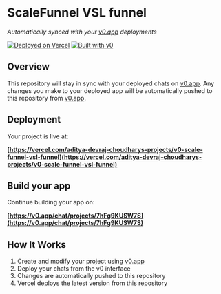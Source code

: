 # ScaleFunnel VSL funnel

*Automatically synced with your [v0.app](https://v0.app) deployments*

[![Deployed on Vercel](https://img.shields.io/badge/Deployed%20on-Vercel-black?style=for-the-badge&logo=vercel)](https://vercel.com/aditya-devraj-choudharys-projects/v0-scale-funnel-vsl-funnel)
[![Built with v0](https://img.shields.io/badge/Built%20with-v0.app-black?style=for-the-badge)](https://v0.app/chat/projects/7hFg9KUSW7S)

## Overview

This repository will stay in sync with your deployed chats on [v0.app](https://v0.app).
Any changes you make to your deployed app will be automatically pushed to this repository from [v0.app](https://v0.app).

## Deployment

Your project is live at:

**[https://vercel.com/aditya-devraj-choudharys-projects/v0-scale-funnel-vsl-funnel](https://vercel.com/aditya-devraj-choudharys-projects/v0-scale-funnel-vsl-funnel)**

## Build your app

Continue building your app on:

**[https://v0.app/chat/projects/7hFg9KUSW7S](https://v0.app/chat/projects/7hFg9KUSW7S)**

## How It Works

1. Create and modify your project using [v0.app](https://v0.app)
2. Deploy your chats from the v0 interface
3. Changes are automatically pushed to this repository
4. Vercel deploys the latest version from this repository
